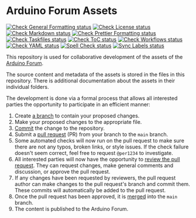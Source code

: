 # Arduino Forum Assets

[![Check General Formatting status](https://github.com/arduino/forum-assets/actions/workflows/check-general-formatting-task.yml/badge.svg)](https://github.com/arduino/forum-assets/actions/workflows/check-general-formatting-task.yml)
[![Check License status](https://github.com/arduino/forum-assets/actions/workflows/check-license.yml/badge.svg)](https://github.com/arduino/forum-assets/actions/workflows/check-license.yml)
[![Check Markdown status](https://github.com/arduino/forum-assets/actions/workflows/check-markdown-task.yml/badge.svg)](https://github.com/arduino/forum-assets/actions/workflows/check-markdown-task.yml)
[![Check Prettier Formatting status](https://github.com/arduino/forum-assets/actions/workflows/check-prettier-formatting-task.yml/badge.svg)](https://github.com/arduino/forum-assets/actions/workflows/check-prettier-formatting-task.yml)
[![Check Taskfiles status](https://github.com/arduino/forum-assets/actions/workflows/check-taskfiles.yml/badge.svg)](https://github.com/arduino/forum-assets/actions/workflows/check-taskfiles.yml)
[![Check ToC status](https://github.com/arduino/forum-assets/actions/workflows/check-toc-task.yml/badge.svg)](https://github.com/arduino/forum-assets/actions/workflows/check-toc-task.yml)
[![Check Workflows status](https://github.com/arduino/forum-assets/actions/workflows/check-workflows-task.yml/badge.svg)](https://github.com/arduino/forum-assets/actions/workflows/check-workflows-task.yml)
[![Check YAML status](https://github.com/arduino/forum-assets/actions/workflows/check-yaml-task.yml/badge.svg)](https://github.com/arduino/forum-assets/actions/workflows/check-yaml-task.yml)
[![Spell Check status](https://github.com/arduino/forum-assets/actions/workflows/spell-check-task.yml/badge.svg)](https://github.com/arduino/forum-assets/actions/workflows/spell-check-task.yml)
[![Sync Labels status](https://github.com/arduino/forum-assets/actions/workflows/sync-labels-npm.yml/badge.svg)](https://github.com/arduino/forum-assets/actions/workflows/sync-labels-npm.yml)

This repository is used for collaborative development of the assets of the [Arduino Forum](https://forum.arduino.cc).

The source content and metadata of the assets is stored in the files in this repository. There is additional documentation about the assets in their individual folders.

The development is done via a formal process that allows all interested parties the opportunity to participate in an efficient manner:

1. Create [a branch](https://docs.github.com/en/github/collaborating-with-issues-and-pull-requests/about-branches) to contain your proposed changes.
1. Make your proposed changes to the appropriate file.
1. [Commit](https://git-scm.com/docs/git-commit) the change to the repository.
1. Submit a [pull request](https://docs.github.com/en/github/collaborating-with-issues-and-pull-requests/about-pull-requests) (PR) from your branch to the `main` branch.
1. Some automated checks will now run on the pull request to make sure there are not any typos, broken links, or style issues. If the check failure doesn't seem correct, feel free to request `@per1234` to investigate.
1. All interested parties will now have the opportunity to [review the pull request](https://docs.github.com/en/github/collaborating-with-issues-and-pull-requests/about-pull-request-reviews). They can request changes, make general comments and discussion, or approve the pull request.
1. If any changes have been requested by reviewers, the pull request author can make changes to the pull request's branch and commit them. These commits will automatically be added to the pull request.
1. Once the pull request has been approved, it is [merged](https://docs.github.com/en/github/collaborating-with-issues-and-pull-requests/merging-a-pull-request) into the `main` branch.
1. The content is published to the Arduino Forum.
